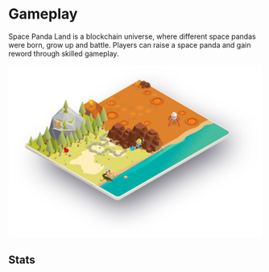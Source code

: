 # Gameplay

Space Panda Land is a blockchain universe, where different space pandas were born, grow up and battle. Players can raise a space panda and gain reword through skilled gameplay.

![Adventure &amp; Batting](../.gitbook/assets/play.png)

## Stats



